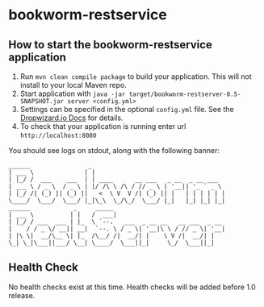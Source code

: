 # bookworm-restservice

How to start the bookworm-restservice application
---

1. Run `mvn clean compile package` to build your application. This will not install to your local Maven repo.
1. Start application with `java -jar target/bookworm-restserver-0.5-SNAPSHOT.jar server <config.yml>`
  1. Settings can be specified in the optional `config.yml` file. See the [Dropwizard.io Docs](http://www.dropwizard.io/1.1.0/docs/manual/configuration.html) for details.
1. To check that your application is running enter url `http://localhost:8080`

You should see logs on stdout, along with the following banner:

```
______                _
| ___ \              | |
| |_/ /  ___    ___  | | ____      __ ___   _ __  _ __ ___
| ___ \ / _ \  / _ \ | |/ /\ \ /\ / // _ \ | '__|| '_ ` _ \
| |_/ /| (_) || (_) ||   <  \ V  V /| (_) || |   | | | | | |
\____/  \___/  \___/ |_|\_\  \_/\_/  \___/ |_|   |_| |_| |_|
______            _     _____
| ___ \          | |   /  ___|
| |_/ / ___  ___ | |_  \ `--.   ___  _ __ __   __ ___  _ __
|    / / _ \/ __|| __|  `--. \ / _ \| '__|\ \ / // _ \| '__|
| |\ \|  __/\__ \| |_  /\__/ /|  __/| |    \ V /|  __/| |
\_| \_|\___||___/ \__| \____/  \___||_|     \_/  \___||_|
```

Health Check
---

No health checks exist at this time. Health checks will be added before 1.0 release.

